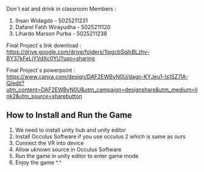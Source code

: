 Don`t eat and drink in classroom
Members :
1. Ihsan Widagdo - 5025211231  
2. Dafarel Fatih Wirayudha - 5025211120
3. Lihardo Marson Purba - 5025211238

Final Project`s link download : https://drive.google.com/drive/folders/1lqgcbSqjhBLzhv-BY37kFeLjYVdXc0YU?usp=sharing  

Final Project`s powerpoint : https://www.canva.com/design/DAF2EWBvN0U/dagn-KYJeu1-Is1SZ7lA-Q/edit?utm_content=DAF2EWBvN0U&utm_campaign=designshare&utm_medium=link2&utm_source=sharebutton

## How to Install and Run the Game
1. We need to install unity hub and unity editor
2. Install Occulus Software if you use occulus 2 which is same as ours
3. Connect the VR into device
4. Allow uknown source in Occulus Software
5. Run the game in unity editor to enter game mode
6. Enjoy the game ^.^
